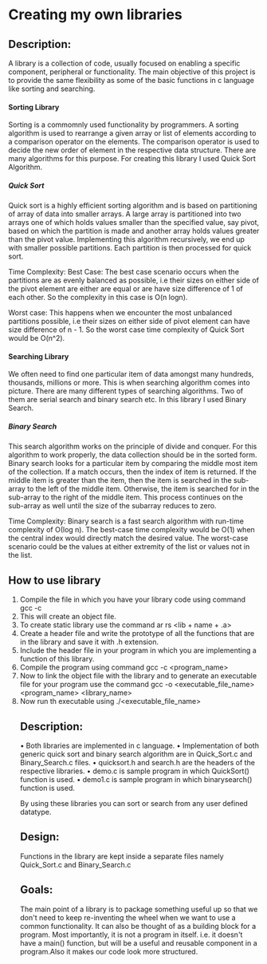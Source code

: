 # Creating my own libraries
## Description:

A library is a collection of code, usually focused on enabling a specific component, peripheral or functionality. The main objective of this project is to provide the same flexibility as some of the basic functions in c language like sorting and searching.

#### Sorting Library

Sorting is a commomnly used functionality by programmers.  A sorting algorithm is used to rearrange a given array or list of elements according to a comparison operator on the elements. The comparison operator is used to decide the new order of element in the respective data structure. There are many algorithms for this purpose. For creating this library I used Quick Sort Algorithm.

##### Quick Sort
Quick sort is a highly efficient sorting algorithm and is based on partitioning of array of data into smaller arrays. A large array is partitioned into two arrays one of which holds values smaller than the specified value, say pivot, based on which the partition is made and another array holds values greater than the pivot value. Implementing this algorithm recursively, we end up with smaller possible partitions. Each partition is then processed for quick sort.

Time Complexity:
Best Case: The best case scenario occurs when the partitions are as evenly balanced as possible, i.e their sizes on either side of the pivot element are either are equal or are have size difference of 1 of each other.
So the complexity in this case is O(n logn).

Worst case: This happens when we encounter the most unbalanced partitions possible, i.e their sizes on either side of pivot element can have size difference of n - 1.
So the worst case time complexity of Quick Sort would be O(n^2).

#### Searching Library

We often need to find one particular item of data amongst many hundreds, thousands, millions or more. This is when searching algorithm comes into picture. There are many different types of searching algorithms. Two of them are serial search and binary search etc. In this library I used Binary Search.

##### Binary Search

This search algorithm works on the principle of divide and conquer. For this algorithm to work properly, the data collection should be in the sorted form. Binary search looks for a particular item by comparing the middle most item of the collection. If a match occurs, then the index of item is returned. If the middle item is greater than the item, then the item is searched in the sub-array to the left of the middle item. Otherwise, the item is searched for in the sub-array to the right of the middle item. This process continues on the sub-array as well until the size of the subarray reduces to zero.

Time Complexity:
Binary search is a fast search algorithm with run-time complexity of Ο(log n).
The best-case time complexity would be O(1) when the central index would directly match the desired value. The worst-case scenario could be the values at either extremity of the list or values not in the list. 

## How to use library

 1. Compile the file in which you have your library code using command 
      gcc -c <filename>
 2. This will create an object file.
 3. To create static library use the command
      ar rs <lib + name + .a> <object file generated>
 4. Create a header file and write the prototype of all the functions that are in the library and save it with .h extension.
 5. Include the header file in your program in which you are implementing a function of this library.
 6. Compile the program using command
      gcc -c <program_name>
 7. Now to link the object file with the library and to generate an executable file for your program use the command
      gcc -o <executable_file_name> <program_name> <library_name> <object file>
 8. Now run th executable using 
      ./<executable_file_name>
  
## Description:
 • Both libraries are implemented in c language. 
 • Implementation of both generic quick sort and binary search algorithm are in Quick_Sort.c and Binary_Search.c files.
 • quicksort.h and search.h are the headers of the respective libraries. 
 • demo.c is sample program in which QuickSort() function is used.
 • demo1.c is sample program in which binarysearch() function is used.

By using these libraries you can sort or search from any user defined datatype.
## Design:
Functions in the library are kept inside a separate files namely Quick_Sort.c and Binary_Search.c 

## Goals:
The main point of a library is to package something useful up so that we don't need to keep re-inventing the wheel when we want to use a common functionality. It can also be thought of as a building block for a program. Most importantly, it is not a program in itself. i.e. it doesn't have a main() function, but will be a useful and reusable component in a program.Also it makes our code look more structured. 
